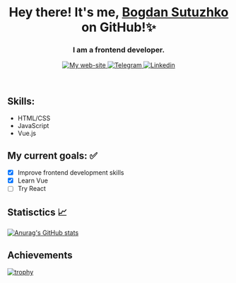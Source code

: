 <h1 align="center">Hey there! It's me, <a href="" target="_blank">Bogdan Sutuzhko</a> on GitHub!✨</h1>
<h3 align="center">I am a frontend developer.</h3>

<p align="center">
  <a href="https://julfy-bs.github.io/portfolio/" target="_blank">
    <img alt="My web-site" src="https://img.shields.io/badge/-bogdan_sutuzhko_website-%2342b883?style=for-the-badge&logo=burton&logoColor=white">
   </a>
  <a href="https://t.me/julfy_bs" target="_blank">
    <img alt="Telegram" src="https://img.shields.io/badge/telegram-229ED9?style=for-the-badge&logo=telegram&logoColor=white">
  </a>
  <a href="https://www.linkedin.com/in/sutuzhko-bogdan/" target="_blank">
    <img alt=" Linkedin" src="https://img.shields.io/badge/LinkedIn-0077B5?style=for-the-badge&logo=linkedin&logoColor=white">
  </a>
</p>
<br />

## Skills:
<!-- Skills:START -->
* HTML/CSS
* JavaScript
* Vue.js
<!-- Skills:END -->

## My current goals: ✅ 
<!-- TODO-LIST:START -->
* [x] Improve frontend development skills
* [x] Learn Vue
* [ ] Try React
<!-- TODO-LIST:END -->

## Statisctics 📈
<!-- STAT:START -->
[![Anurag's GitHub stats](https://github-readme-stats.vercel.app/api?username=julfy-bs&show_icons=true&theme=dark)](https://github.com/anuraghazra/github-readme-stats)
<!-- STAT:END -->

## Achievements
<!-- ACHIEVEMENTS:START -->
[![trophy](https://github-profile-trophy.vercel.app/?username=julfy-bs&theme=onedark)](https://github.com/ryo-ma/github-profile-trophy)
<!-- ACHIEVEMENTS:END -->

<!--
**julfy-bs/julfy-bs** is a ✨ _special_ ✨ repository because its `README.md` (this file) appears on your GitHub profile.

Here are some ideas to get you started:

- 🔭 I’m currently working on ...
- 🌱 I’m currently learning ...
- 👯 I’m looking to collaborate on ...
- 🤔 I’m looking for help with ...
- 💬 Ask me about ...
- 📫 How to reach me: ...
- 😄 Pronouns: ...
- ⚡ Fun fact: ...
-->
